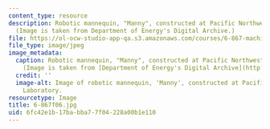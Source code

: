 ```yaml
---
content_type: resource
description: Robotic mannequin, "Manny", constructed at Pacific Northwest Laboratory.
  (Image is taken from Department of Energy's Digital Archive.)
file: https://ol-ocw-studio-app-qa.s3.amazonaws.com/courses/6-867-machine-learning-fall-2006/6fc42e1b17babba77f04228a00b1e110_6-867f06.jpg
file_type: image/jpeg
image_metadata:
  caption: Robotic mannequin, "Manny", constructed at Pacific Northwest Laboratory.
    (Image is taken from [Department of Energy's Digital Archive](http://www.doedigitalarchive.doe.gov/).)
  credit: ''
  image-alt: Image of robotic mannequin, 'Manny', constructed at Pacific Northwest
    Laboratory.
resourcetype: Image
title: 6-867f06.jpg
uid: 6fc42e1b-17ba-bba7-7f04-228a00b1e110
---
```

